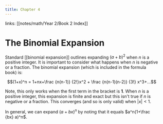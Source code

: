 ```yaml
---
title: Chapter 4
---
```

links: [[notes/math/Year 2/Book 2 Index]]

# The Binomial Expansion
Standard [[binomial expansion]] outlines expanding $(a+b)^2$ when $n$ is a positive integer. It is important to consider what happens when $n$ is negative or a fraction.
The binomial expansion (which is included in the formula book) is:

$$(1+x)^n = 1+nx+\frac {n(n-1)} {2!}x^2 + \frac {n(n-1)(n-2)} {3!} x^3+...$$

Note, this only works when the first term in the bracket is **1**. When $n$ is a positive integer, this expansion is finite and exact but this isn't true if $n$ is negative or a fraction. This converges (and so is only valid) when $|x| <1$.

In general, we can expand $(a+bx)^n$ by noting that it equals $a^n(1+\frac {bx} a)^n$.